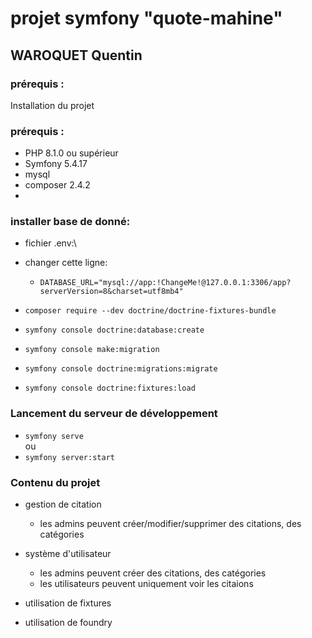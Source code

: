 # projet symfony "quote-mahine" 

## WAROQUET Quentin

### prérequis :

Installation du projet

### prérequis :

- PHP 8.1.0 ou supérieur
- Symfony 5.4.17
- mysql
- composer 2.4.2
-

### installer base de donné:

- fichier .env:\
- changer cette ligne:
    - <code>DATABASE_URL="mysql://app:!ChangeMe!@127.0.0.1:3306/app?serverVersion=8&charset=utf8mb4"</code>

- <code>composer require --dev doctrine/doctrine-fixtures-bundle </code>
- <code>symfony console doctrine:database:create </code>
- <code>symfony console make:migration </code>
- <code>symfony console doctrine:migrations:migrate </code>
- <code>symfony console doctrine:fixtures:load </code>

### Lancement du serveur de développement

- <code>symfony serve</code>\
  ou
- <code>symfony server:start</code>

### Contenu du projet

- gestion de citation
    - les admins peuvent créer/modifier/supprimer des citations, des catégories
- système d'utilisateur
    - les admins peuvent créer des citations, des catégories
    - les utilisateurs peuvent uniquement voir les citaions

- utilisation de fixtures
- utilisation de foundry
